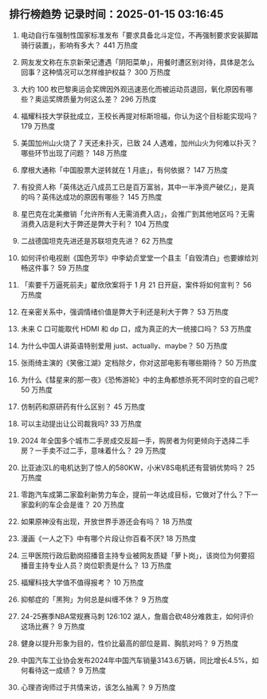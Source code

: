 
## 排行榜趋势 记录时间：2025-01-15 03:16:45
  
  1. 电动自行车强制性国家标准发布「要求具备北斗定位，不再强制要求安装脚踏骑行装置」，影响有多大？ 441 万热度
    
  2. 网友发文称在东京新荣记遭遇「阴阳菜单」，用餐时遭区别对待，具体是怎么回事？这种情况可以怎样维护权益？ 300 万热度
    
  3. 大约 100 枚巴黎奥运会奖牌因外观迅速恶化而被运动员退回，氧化原因有哪些？奥运奖牌质量为何这么差？ 296 万热度
    
  4. 福耀科技大学获批成立，王校长再提对标斯坦福，你认为这个目标能实现吗？ 179 万热度
    
  5. 美国加州山火烧了 7 天还未扑灭，已致 24 人遇难，加州山火为何难以扑灭？哪些环节出现了问题？ 148 万热度
    
  6. 摩根大通称「中国股票大逆转就在 1 月底」，有何依据？ 147 万热度
    
  7. 有投资人称「英伟达近八成员工已是百万富翁，其中一半净资产破亿」，是真的吗？英伟达成功的原因有哪些？ 145 万热度
    
  8. 星巴克在北美撤销「允许所有人无需消费入店」，会推广到其他地区吗？无需消费入店是利大于弊还是弊大于利？ 104 万热度
    
  9. 二战德国坦克先进还是苏联坦克先进？ 62 万热度
    
  10. 如何评价电视剧《国色芳华》中李幼贞堂堂一个县主「自毁清白」也要嫁给刘畅这件事？ 59 万热度
    
  11. 「索要千万逼死前夫」翟欣欣案将于 1 月 21 日开庭，案件将如何宣判？ 56 万热度
    
  12. 在亲密关系中，强调情绪价值是弊大于利还是利大于弊？ 53 万热度
    
  13. 未来 C 口可能取代 HDMI 和 dp 口，成为真正的大一统接口吗？ 53 万热度
    
  14. 为什么中国人讲英语特别爱用 just、actually、maybe？ 50 万热度
    
  15. 张雨绮主演的《笑傲江湖》定档除夕，你对这部电影有哪些期待？ 50 万热度
    
  16. 为什么《彗星来的那一夜》《恐怖游轮》中的主角都想杀死不同时空的自己呢? 50 万热度
    
  17. 仿制药和原研药有什么区别？ 45 万热度
    
  18. 可以主动提出让公司裁我吗? 33 万热度
    
  19. 2024 年全国多个城市二手房成交反超一手，购房者为何更倾向于选择二手房？一手卖不过二手，意味着什么？ 29 万热度
    
  20. 比亚迪汉L的电机达到了惊人的580KW，小米V8S电机还有营销优势吗？ 25 万热度
    
  21. 零跑汽车成第二家盈利新势力车企，提前一年达成目标，它做对了什么？下一家盈利的车企会是谁？ 20 万热度
    
  22. 如果原神没有出现，开放世界手游还会有吗？ 18 万热度
    
  23. 漫画《一人之下》中有哪个片段让你百看不厌? 18 万热度
    
  24. 三甲医院行政后勤岗招播音主持专业被网友质疑「萝卜岗」，该岗位为何要招播音主持专业人员？岗位职责是什么？ 13 万热度
    
  25. 福耀科技大学值不值得报考？ 10 万热度
    
  26. 抑郁症的「黑狗」为何总是纠缠不休？ 9 万热度
    
  27. 24-25赛季NBA常规赛马刺 126:102 湖人，詹眉合砍48分难救主，如何评价这场比赛？ 9 万热度
    
  28. 健身以提升形象为目的，性价比最高的部位是肩、胸肌对吗？ 9 万热度
    
  29. 中国汽车工业协会发布2024年中国汽车销量3143.6万辆，同比增长4.5%，如何看待这一成绩？ 9 万热度
    
  30. 心理咨询师过于共情来访，该怎么抽离？ 9 万热度
    